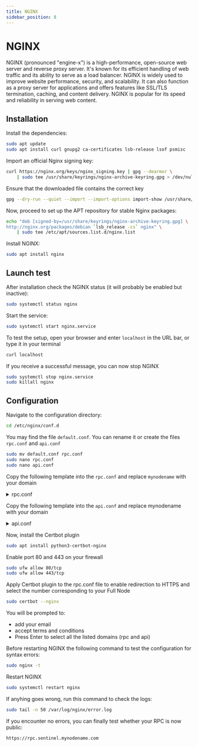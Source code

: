 ```yaml
---
title: NGINX
sidebar_position: 8
---
```


# NGINX

NGINX (pronounced "engine-x") is a high-performance, open-source web server and reverse proxy server. It's known for its efficient handling of web traffic and its ability to serve as a load balancer. NGINX is widely used to improve website performance, security, and scalability. It can also function as a proxy server for applications and offers features like SSL/TLS termination, caching, and content delivery. NGINX is popular for its speed and reliability in serving web content.

## Installation

Install the dependencies:

```bash
sudo apt update
sudo apt install curl gnupg2 ca-certificates lsb-release lsof psmisc
```

Import an official Nginx signing key:

```bash
curl https://nginx.org/keys/nginx_signing.key | gpg --dearmor \
    | sudo tee /usr/share/keyrings/nginx-archive-keyring.gpg > /dev/null
```

Ensure that the downloaded file contains the correct key

```bash
gpg --dry-run --quiet --import --import-options import-show /usr/share/keyrings/nginx-archive-keyring.gpg
```

Now, proceed to set up the APT repository for stable Nginx packages:

```bash
echo "deb [signed-by=/usr/share/keyrings/nginx-archive-keyring.gpg] \
http://nginx.org/packages/debian `lsb_release -cs` nginx" \
    | sudo tee /etc/apt/sources.list.d/nginx.list
```

Install NGINX:

```bash
sudo apt install nginx
```

## Launch test

After installation check the NGINX status (it will probably be enabled but inactive):

```bash
sudo systemctl status nginx
```

Start the service:

```bash
sudo systemctl start nginx.service
```

To test the setup, open your browser and enter `localhost` in the URL bar, or type it in your terminal

```bash
curl localhost
```

If you receive a successful message, you can now stop NGINX

```bash
sudo systemctl stop nginx.service
sudo killall nginx
```

## Configuration

Navigate to the configuration directory:

```bash
cd /etc/nginx/conf.d
```

You may find the file `default.conf`. You can rename it or create the files `rpc.conf` and `api.conf`

```bash
sudo mv default.conf rpc.conf
sudo nano rpc.conf
sudo nano api.conf
```

Copy the following template into the `rpc.conf` and replace `mynodename` with your domain

<details>
<summary>rpc.conf</summary>
<p>

```bash
server {
    server_name rpc.sentinel.mynodename.com;

    location / {
        proxy_pass http://127.0.0.1:26657;
        proxy_set_header Host $host;
        proxy_set_header X-Forwarded-For $proxy_add_x_forwarded_for;
        proxy_set_header X-Real-IP $remote_addr;
        proxy_http_version 1.1;
        proxy_set_header Upgrade $http_upgrade;
        proxy_set_header Connection $http_connection;

        add_header 'Access-Control-Allow-Origin' '*';
        add_header 'Access-Control-Allow-Methods' 'GET, POST, OPTIONS';
        add_header 'Access-Control-Allow-Headers' 'DNT,X-CustomHeader,Keep-Alive,User-Agent,X-Requested-With,If-Modified-Since,Cache-Control,Content-Type';
    }

    listen [::]:80;
    listen 80;
}
```

</p>
</details>

Copy the following template into the `api.conf` and replace mynodename with your domain

<details>
<summary>api.conf</summary>
<p>

```bash
server {
    server_name api.sentinel.mynodename.com;

    location / {
        proxy_pass http://127.0.0.1:1317;
        proxy_set_header Host $host;
        proxy_set_header X-Forwarded-For $proxy_add_x_forwarded_for;
        proxy_set_header X-Real-IP $remote_addr;
        proxy_http_version 1.1;
    }

    listen [::]:80;
    listen 80;
}
```

</p>
</details>

Now, install the Certbot plugin

```bash
sudo apt install python3-certbot-nginx
```

Enable port 80 and 443 on your firewall

```bash
sudo ufw allow 80/tcp
sudo ufw allow 443/tcp
```

Apply Certbot plugin to the rpc.conf file to enable redirection to HTTPS and select the number corresponding to your Full Node

```bash
sudo certbot --nginx
```

You will be prompted to:
- add your email
- accept terms and conditions
- Press Enter to select all the listed domains (rpc and api)

Before restarting NGINX the following command to test the configuration for syntax errors:

```bash
sudo nginx -t
```

Restart NGINX

```bash
sudo systemctl restart nginx
```

If anyhing goes wrong, run this command to check the logs:

```bash
sudo tail -n 50 /var/log/nginx/error.log
```

If you encounter no errors, you can finally test whether your RPC is now public:

```bash
https://rpc.sentinel.mynodename.com
```